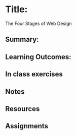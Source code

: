 # Title:
The Four Stages of Web Design

## Summary:

## Learning Outcomes:

## In class exercises

## Notes

## Resources

## Assignments